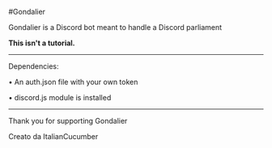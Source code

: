 #Gondalier

Gondalier is a Discord bot meant to handle a Discord parliament 

**This isn't a tutorial.**

** **

Dependencies:

• An auth.json file with your own token

• discord.js module is installed

** **

Thank you for supporting Gondalier

Creato da ItalianCucumber
